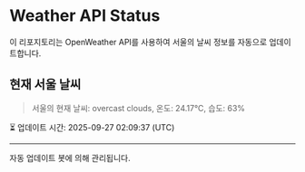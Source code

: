 
# Weather API Status

이 리포지토리는 OpenWeather API를 사용하여 서울의 날씨 정보를 자동으로 업데이트합니다.

## 현재 서울 날씨
> 서울의 현재 날씨: overcast clouds, 온도: 24.17°C, 습도: 63%

⏳ 업데이트 시간: 2025-09-27 02:09:37 (UTC)

---
자동 업데이트 봇에 의해 관리됩니다.
